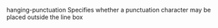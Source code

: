 hanging-punctuation
    Specifies whether a punctuation character may be placed outside the line box
